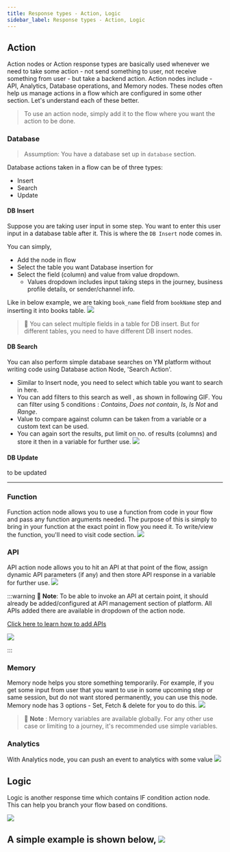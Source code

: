 ```yaml
---
title: Response types - Action, Logic
sidebar_label: Response types - Action, Logic
---
```



## Action
Action nodes or Action response types are basically used whenever we need to take some action - not send something to user, not receive something from user - but take a backend action. 
Action nodes include - API, Analytics, Database operations, and Memory nodes. 
These nodes often help us manage actions in a flow which are configured in some other section. Let's understand each of these better.
> To use an action node, simply add it to the flow where you want the action to be done.

### Database
> Assumption: You have a database set up in `database` section.


Database actions taken in a flow can be of three types: 
* Insert 
* Search
* Update

#### DB Insert
Suppose you are taking user input in some step. You want to enter this user input in a database table after it. This is where the `DB Insert` node comes in. 

You can simply,
- Add the node in flow
- Select the table you want Database insertion for
- Select the field (column) and value from value dropdown.
    - Values dropdown includes input taking steps in the journey, business profile details, or sender/channel info.

Like in below example, we are taking `book_name` field from `bookName` step and inserting it into books table. 
![](https://i.imgur.com/stGRNm6.gif)

> :pushpin: You can select multiple fields in a table for DB insert. But for different tables, you need to have different DB insert nodes. 

#### DB Search

You can also perform simple database searches on YM platform without writing code using Database action Node, 'Search Action'.

* Similar to Insert node, you need to select which table you want to search in here. 
* You can add filters to this search as well , as shown in following GIF. You can filter using 5 conditions : *Contains*, *Does not contain*, *Is*, *Is Not* and *Range*. 
* Value to compare against column can be taken from a variable or a custom text can be used. 
* You can again sort the results, put limit on no. of results (columns) and store it then in a variable for further use. 
![](https://i.imgur.com/ifwcspW.gif)



#### DB Update
to be updated

---

### Function 
Function action node allows you to use a function from code in your flow and pass any function arguments needed. 
The purpose of this is simply to bring in your function at the exact point in flow you need it. To write/view the function, you'll need to visit code section.
![](https://i.imgur.com/tTMV0AJ.jpg)


### API 
API action node allows you to hit an API at that point of the flow, assign dynamic API parameters (if any) and then store API response in a variable for further use. 
![](https://i.imgur.com/5zvKnCW.jpg)

:::warning
:pushpin: **Note**: To be able to invoke an API at certain point, it should already be added/configured at API management section of platform. All APIs added there are available in dropdown of the action node.

[Click here to learn how to add APIs](https://docs.yellowmessenger.com/docs/howtos/create/api-management)


![](https://i.imgur.com/ENGKa8e.jpg)

:::



### Memory 
Memory node helps you store something temporarily. For example, if you get some input from user that you want to use in some upcoming step or same session, but do not want stored permanently, you can use this node. 
Memory node has 3 options - Set, Fetch & delete for you to do this. 
![](https://i.imgur.com/Lg9IY4T.gif)

> :pushpin: **Note** : Memory variables are available globally. For any other use case or limiting to a journey, it's recommended use simple variables. 


### Analytics
With Analytics node, you can push an event to analytics with some value
![](https://i.imgur.com/HJNKw6c.jpg)

## Logic 
Logic is another response time which contains IF condition action node. 
This can help you branch your flow based on conditions. 


![](https://i.imgur.com/fJ3oqcv.gif)

A simple example is shown below,
![](https://i.imgur.com/vNrajS7.jpg)
---